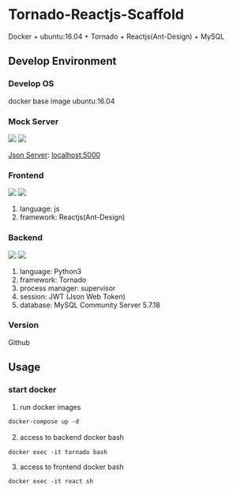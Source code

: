 # Tornado-Reactjs-Scaffold

Docker + ubuntu:16.04 + Tornado + Reactjs(Ant-Design) + MySQL

## Develop Environment

### Develop OS

docker base image ubuntu:16.04

### Mock Server

[![](https://images.microbadger.com/badges/image/mikesino/tornado-reactjs-scaffold-with-docker.svg)](https://microbadger.com/images/mikesino/tornado-reactjs-scaffold-with-docker "Get your own image badge on microbadger.com")
[![](https://images.microbadger.com/badges/version/mikesino/tornado-reactjs-scaffold-with-docker.svg)](https://microbadger.com/images/mikesino/tornado-reactjs-scaffold-with-docker "Get your own version badge on microbadger.com")

[Json Server](http://jsonplaceholder.typicode.com/): [localhost:5000](localhost:5000)

### Frontend

[![](https://images.microbadger.com/badges/image/mikesino/tornado-reactjs-scaffold-with-docker:front-end.svg)](https://microbadger.com/images/mikesino/tornado-reactjs-scaffold-with-docker:front-end "Get your own image badge on microbadger.com")
[![](https://images.microbadger.com/badges/version/mikesino/tornado-reactjs-scaffold-with-docker:front-end.svg)](https://microbadger.com/images/mikesino/tornado-reactjs-scaffold-with-docker:front-end "Get your own version badge on microbadger.com")

1. language: js
2. framework: Reactjs(Ant-Design)


### Backend

[![](https://images.microbadger.com/badges/image/mikesino/tornado-reactjs-scaffold-with-docker:back-end.svg)](https://microbadger.com/images/mikesino/tornado-reactjs-scaffold-with-docker:back-end "Get your own image badge on microbadger.com")
[![](https://images.microbadger.com/badges/version/mikesino/tornado-reactjs-scaffold-with-docker:back-end.svg)](https://microbadger.com/images/mikesino/tornado-reactjs-scaffold-with-docker:back-end "Get your own version badge on microbadger.com")

1. language: Python3
2. framework: Tornado
3. process manager: supervisor
4. session: JWT (Json Web Token)
5. database: MySQL Community Server 5.7.18

### Version

Github

## Usage

### start docker

1. run docker images
   
```
docker-compose up -d
```

2. access to backend docker bash
　 
```
docker exec -it tornado bash
```

3. access to frontend docker bash

```
docker exec -it react sh
```
